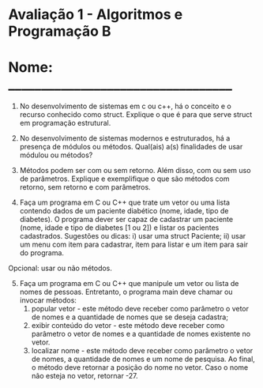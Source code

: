 # Avaliação 1 - Algoritmos e Programação B
# Nome: __________________________________

1) No desenvolvimento de sistemas em c ou c++, há o conceito e o recurso conhecido como struct. Explique o que é para que serve struct em programação estrutural.

2) No desenvolvimento de sistemas modernos e estruturados, há a presença de módulos ou métodos. Qual(ais) a(s) finalidades de usar módulou ou métodos?

3) Métodos podem ser com ou sem retorno. Além disso, com ou sem uso de parâmetros. Explique e exemplifique o que são métodos com retorno, sem retorno e com parâmetros.

4) Faça um programa em C ou C++ que trate um vetor ou uma lista contendo dados de um paciente diabético (nome, idade, tipo de diabetes). O programa dever ser capaz de cadastrar um paciente (nome, idade e tipo de diabetes [1 ou 2]) e listar os pacientes cadastrados. Sugestões ou dicas: i) usar uma struct Paciente; ii) usar um menu com item para cadastrar, item para listar e um item para sair do programa.

Opcional: usar ou não métodos.

5) Faça um programa em C ou C++ que manipule um vetor ou lista de nomes de pessoas. Entretanto, o programa main deve chamar ou invocar métodos:
    1) popular vetor - este método deve receber como parâmetro o vetor de nomes e a quantidade de nomes que se deseja cadastra;
    2) exibir conteúdo do vetor - este método deve receber como parâmetro o vetor de nomes e a quantidade de nomes existente no vetor.
    3) localizar nome - este método deve receber como parâmetro o vetor de nomes, a quantidade de nomes e um nome de pesquisa. Ao final, o método deve retornar a posição do nome no vetor. Caso o nome não esteja no vetor, retornar -27.
